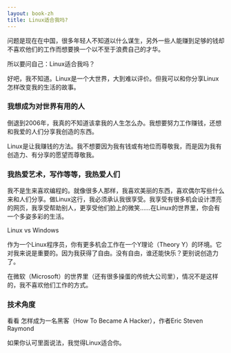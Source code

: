 ```yaml
---
layout: book-zh
title: Linux适合我吗?
---
```


问题是现在在中国，很多年轻人不知道以什么谋生，另外一些人能赚到足够的钱却不喜欢他们的工作而想要换一个以不至于浪费自己的才华。

所以要问自己：Linux适合我吗？

好吧，我不知道。Linux是一个大世界，大到难以评价。但我可以和你分享Linux怎样改变我的生活的故事。

### 我想成为对世界有用的人

倒退到2006年，我真的不知道该拿我的人生怎么办。我想要努力工作赚钱，还想和我爱的人们分享我创造的东西。

Linux是让我赚钱的方法。我不想要因为我有钱或有地位而尊敬我，而是因为我有创造力、有分享的愿望而尊敬我。

### 我热爱艺术，写作等等，我热爱人们

我不是生来喜欢编程的。就像很多人那样，我喜欢美丽的东西，喜欢偶尔写些什么来和人们分享。做Linux这行，我必须承认我很享受。我享受有很多机会设计漂亮的网页，我享受帮助别人，更享受他们脸上的微笑……在Linux的世界里，你会有一个多姿多彩的生活。

Linux vs Windows

作为一个Linux程序员，你有更多机会工作在一个Y理论（Theory Y）的环境。它对我来说是重要的。因为我获得了自由。没有自由，谁还能快乐？更别说创造力了。

在微软（Microsoft）的世界里（还有很多操蛋的传统大公司里），情况不是这样的，我不喜欢他们工作的方式。

### 技术角度

看看
怎样成为一名黑客（How To Became A Hacker），作者Eric Steven Raymond

如果你认可里面说法，我觉得Linux适合你。

